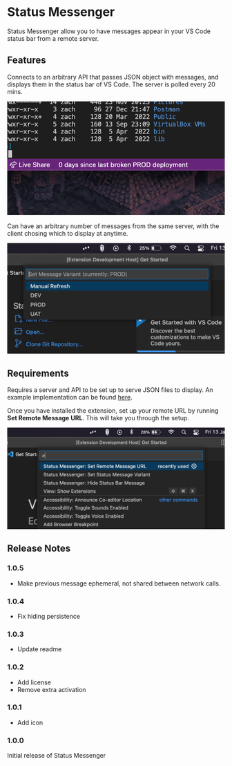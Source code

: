 # Status Messenger

Status Messenger allow you to have messages appear in your VS Code status bar from a remote server.

## Features

Connects to an arbitrary API that passes JSON object with messages, and displays them in the status bar of VS Code. The server is polled every 20 mins.

![In action](./assets/screenshot.png)

Can have an arbitrary number of messages from the same server, with the client chosing which to display at anytime.

![Multiple message variants](./assets/screenshot2.png)

## Requirements

Requires a server and API to be set up to serve JSON files to display. An example implementation can be found [here](https://github.com/pavo-etc/api).

Once you have installed the extension, set up your remote URL by running **Set Remote Message URL**. This will take you through the setup.

![Commands](./assets/commands.png)

## Release Notes

### 1.0.5

 - Make previous message ephemeral, not shared between network calls.

### 1.0.4

 - Fix hiding persistence


### 1.0.3

 - Update readme

### 1.0.2

- Add license
- Remove extra activation

### 1.0.1

- Add icon

### 1.0.0

Initial release of Status Messenger
